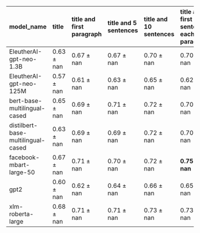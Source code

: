 | model_name                         | title          | title and first paragraph   | title and 5 sentences   | title and 10 sentences   | title and first sentence each paragraph   | raw text           |
|:-----------------------------------|:---------------|:----------------------------|:------------------------|:-------------------------|:------------------------------------------|:-------------------|
| EleutherAI-gpt-neo-1.3B            | 0.63 $\pm$ nan | 0.67 $\pm$ nan              | 0.67 $\pm$ nan          | 0.70 $\pm$ nan           | 0.70 $\pm$ nan                            | 0                  |
| EleutherAI-gpt-neo-125M            | 0.57 $\pm$ nan | 0.61 $\pm$ nan              | 0.63 $\pm$ nan          | 0.65 $\pm$ nan           | 0.62 $\pm$ nan                            | 0.70 $\pm$ nan     |
| bert-base-multilingual-cased       | 0.65 $\pm$ nan | 0.69 $\pm$ nan              | 0.71 $\pm$ nan          | 0.72 $\pm$ nan           | 0.70 $\pm$ nan                            | 0.72 $\pm$ nan     |
| distilbert-base-multilingual-cased | 0.63 $\pm$ nan | 0.69 $\pm$ nan              | 0.69 $\pm$ nan          | 0.72 $\pm$ nan           | 0.70 $\pm$ nan                            | 0.70 $\pm$ nan     |
| facebook-mbart-large-50            | 0.67 $\pm$ nan | 0.71 $\pm$ nan              | 0.70 $\pm$ nan          | 0.72 $\pm$ nan           | **0.75 $\pm$ nan**                        | **0.75 $\pm$ nan** |
| gpt2                               | 0.60 $\pm$ nan | 0.62 $\pm$ nan              | 0.64 $\pm$ nan          | 0.66 $\pm$ nan           | 0.65 $\pm$ nan                            | 0.70 $\pm$ nan     |
| xlm-roberta-large                  | 0.68 $\pm$ nan | 0.71 $\pm$ nan              | 0.71 $\pm$ nan          | 0.73 $\pm$ nan           | 0.73 $\pm$ nan                            | 0.74 $\pm$ nan     |